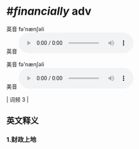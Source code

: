 # ***\#financially*** adv
英音 fə'nænʃəli  
英音
<audio src="./media/financially1.aac" controls="controls"></audio>

美音 fə'nænʃəli  
美音
<audio src="./media/financially2.aac" controls="controls"></audio>



| 词频 3 |  

英文释义
---
### 1.**财政上地**  


